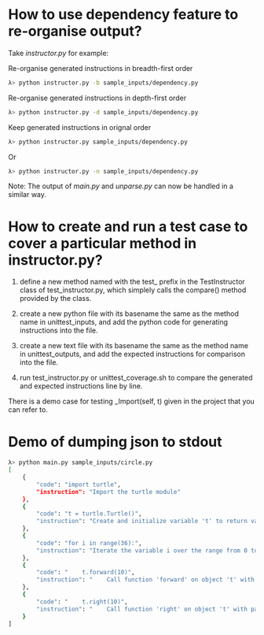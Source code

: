 # How to use dependency feature to re-organise output?

Take *instructor.py* for example:

Re-organise generated instructions in breadth-first order
```sh
λ> python instructor.py -b sample_inputs/dependency.py
```

Re-organise generated instructions in depth-first order
```sh
λ> python instructor.py -d sample_inputs/dependency.py
```

Keep generated instructions in orignal order
```sh
λ> python instructor.py sample_inputs/dependency.py
```
Or
```sh
λ> python instructor.py -n sample_inputs/dependency.py
```

Note: The output of *main.py* and *unparse.py* can now be handled in a similar way.

# How to create and run a test case to cover a particular method in instructor.py?

1. define a new method named with the test_ prefix in the TestInstructor
class of test_instructor.py, which simplely calls the compare() method
provided by the class.

2. create a new python file with its basename the same as the method
name in unittest_inputs, and add the python code for generating
instructions into the file.

3. create a new text file with its basename the same as the method
name in unittest_outputs, and add the expected instructions for
comparison into the file.

4. run test_instructor.py or unittest_coverage.sh to compare the
generated and expected instructions line by line.

There is a demo case for testing _Import(self, t) given in the project
that you can refer to.

# Demo of dumping json to stdout
```sh
λ> python main.py sample_inputs/circle.py 
[
    {
        "code": "import turtle", 
        "instruction": "Import the turtle module"
    }, 
    {
        "code": "t = turtle.Turtle()", 
        "instruction": "Create and initialize variable 't' to return value of function 'Turtle' on object 'turtle' without parameter"
    }, 
    {
        "code": "for i in range(36):", 
        "instruction": "Iterate the variable i over the range from 0 to 36, and do the following:"
    }, 
    {
        "code": "    t.forward(10)", 
        "instruction": "    Call function 'forward' on object 't' with parameter of 10"
    }, 
    {
        "code": "    t.right(10)", 
        "instruction": "    Call function 'right' on object 't' with parameter of 10"
    }
]
```

